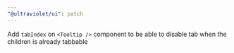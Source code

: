 ```yaml
---
"@ultraviolet/ui": patch
---
```


Add `tabIndex` on `<Tooltip />` component to be able to disable tab when the children is already tabbable
